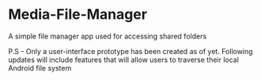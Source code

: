 # Media-File-Manager
A simple file manager app used for accessing shared folders 

P.S - Only a user-interface prototype has been created as of yet. Following updates will include features that will allow users to traverse their local Android file system
